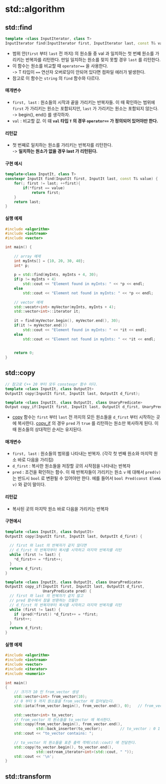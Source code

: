 # std::algorithm

## std::find

```cpp
template <class InputIterator, class T>
InputIterator find(InputIterator first, InputIterator last, const T& val);
```

* 범위 안(`first` 부터 `last` 전 까지) 의 원소들 중 val 과 일치하는 첫 번쨰 원소를 가리키는 반복자를 리턴한다. 만일 일치하는 원소를 찾지 못할 경우 `last` 를 리턴한다.
* 이 함수는 원소를 비교할 때 `operator==` 을 사용한다.\
  \-> T 타입이 `==` 연산자 오버로딩이 안되어 있다면 컴파일 에러가 발생한다.&#x20;
* 참고로 이 함수는 `string` 의 `find` 함수와 다르다.&#x20;

#### 매개변수&#x20;

* `first, last` : 원소들의 시작과 끝을 가리키는 반복자들. 이 때  확인하는 범위에 `first` 가 가리키는 원소는 포함되지만, `last` 가 가리키는 원소는 포함되지 않는다.\
  \-> begin(), end() 를 생각하자.
* `val` : 비교할 값. 이 떄 **`val` 타입 `T` 의 경우 `operator==` 가 정의되어 있어야만 한다.**

#### 리턴값&#x20;

* 첫 번째로 일치하는 원소를 가리키는 반복자를 리턴한다. \
  \-> **일치하는 원소가 없을 경우 last 가 리턴된다.**&#x20;

#### 구현 예시

```cpp
template<class InputIt, class T>
constexpr InputIt find(InputIt first, InputIt last, const T& value) {
    for(; first != last; ++first){
        if(*first == value)
            return first;
    }
    return last;
}
```

#### 실행  예제&#x20;

```cpp
#include <algorithm>
#include <iostream>
#include <vector>

int main() {
    
    // array 예제
    int myInts[] = {10, 20, 30, 40};
    int* p;
    
    p = std::find(myInts, myInts + 4, 30);
    if(p != myInts + 4)
        std::cout << "Element found in myInts: " << *p << endl;
    else 
        std::cout << "Element not found in myInts: " << *p << endl;
    
    // vector 예제 
    std::vecotr<int> myVector(myInts, myInts + 4);
    std::vector<int>::iterator it;
    
    it = find(myVector.begin(), myVector.end(), 30);
    if(it != myVector.end())
        std::cout << "Element found in myInts: " << *it << endl;
    else 
        std::cout << "Element not found in myInts: " << *it << endl;
        
    
    return 0;
}
```

## std::copy

```cpp
// 참고로 C++ 20 부터 모두 constexpr 함수 이다. 
template <class InputIt, class OutputIt>
OutputIt copy(InputIt first, InputIt last, OutputIt d_first);

template <class InputIt, class OutputIt, class UnaryPredicate>
Output copy_if(InputIt first, InputIt last, OutputIt d_first, UnaryPredicate pred);
```

* [copy](https://modoocode.com/305) 함수는 `first` 부터 `last` 전 까지의 모든 원소들을 `d_first` 부터 시작하는 곳에 복사한다. [copy\_if](https://modoocode.com/305) 의 경우 `pred` 가 `true` 를 리턴하는 원소만 복사하게 된다. 이 때 원소들의 상대적인 순서는 유지된다.

#### 매개변수&#x20;

* `first, last` : 원소들의 범위를 나타내는 반복자. (각각 첫 번째 원소와 마지막 원소 바로 다음을 가리킴)
* `d_first` : 복사한 원소들을 저장할 곳의 시작점을 나타내는 반복자
* `pred` : 조건을 확인하는 함수. 이 때 반복자들이 가리키는 원소 `v` 에 대해서 `pred(v)` 는 반드시 `bool` 로 변환될 수 있어야만 한다. 에를 들어서 `bool Pred(const Elem& v)` 와 같이 말이다.

#### 리턴값

* 복사된 곳의 마지막 원소 바로 다음을 가리키는 반복자&#x20;

#### 구현예시&#x20;

```cpp
template <class InputIt, class OutputIt>
OutputIt copy(InputIt first, InputIt last, OutputIt d_first) {
  
  // first 와 last 의 반복자가 같지 않다면 
  // d_first 의 반복자부터 복사를 시작하고 마지막 반복자를 리턴
  while (first != last) {
    *d_first++ = *first++;
  }
  return d_first;
}

template <class InputIt, class OutputIt, class UnaryPredicate>
OutputIt copy_if(InputIt first, InputIt last, OutputIt d_first,
                 UnaryPredicate pred) {
  // first 와 last 의 반복자가 같지 않고
  // pred 함수에서 참을 반환하는 것들만 
  // d_first 의 반복자부터 복사를 시작하고 마지막 반복자를 리턴
  while (first != last) {
    if (pred(*first)) *d_first++ = *first;
    first++;
  }
  return d_first;
}
```

#### 실행 예제&#x20;

```cpp
#include <algorithm>
#include <iostream>
#include <vector>
#include <iterator>
#include <numeric>
 
int main()
{
    // 크기가 10 인 from_vector 생성 
    std::vector<int> from_vector(10);
    // 0 부터 9 까지 원소들을 from_vector 에 집어넣는다.
    std::iota(from_vector.begin(), from_vector.end(), 0);   // from_vector : 0 1 2 3 4 5 6 7 8 9
 
    std::vector<int> to_vector;
    // from_vector 의 원소들을 to_vector 에 복사한다.
    std::copy(from_vector.begin(), from_vector.end(),
              std::back_inserter(to_vector);        // to_vector : 0 1 2 3 4 5 6 7 8 9
    std::cout << "to_vector contains: ";
 
    // to_vector 의 원소들을 표준 출력 객체(std::cout) 에 전달한다. 
    std::copy(to_vector.begin(), to_vector.end(),
              std::ostream_iterator<int>(std::cout, " "));
    std::cout << '\n';
}
```

## std::transform
